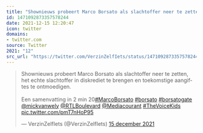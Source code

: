```yaml
---
title: "Shownieuws probeert Marco Borsato als slachtoffer neer te zetten, het echte slachtoffer in diskredie..."
id: 1471092873357578244
date: 2021-12-15 12:20:47
icon: twitter
domains:
- twitter.com
source: Twitter
2021: "12"
src_url: "https://twitter.com/VerzinZelfIets/status/1471092873357578244"
---
```

<blockquote class="twitter-tweet" data-lang="nl" data-dnt="true"><p lang="nl" dir="ltr">Shownieuws probeert Marco Borsato als slachtoffer neer te zetten, het echte slachtoffer in diskrediet te brengen en toekomstige aangiftes te ontmoedigen. <br><br>Een samenvatting in 2 min 20<a href="https://twitter.com/hashtag/MarcoBorsato?src=hash&amp;ref_src=twsrc%5Etfw">#MarcoBorsato</a> <a href="https://twitter.com/hashtag/borsato?src=hash&amp;ref_src=twsrc%5Etfw">#borsato</a> <a href="https://twitter.com/hashtag/borsatogate?src=hash&amp;ref_src=twsrc%5Etfw">#borsatogate</a> <a href="https://twitter.com/mickvanwely?ref_src=twsrc%5Etfw">@mickvanwely</a> <a href="https://twitter.com/RTLBoulevard?ref_src=twsrc%5Etfw">@RTLBoulevard</a> <a href="https://twitter.com/Mediacourant?ref_src=twsrc%5Etfw">@Mediacourant</a> <a href="https://twitter.com/hashtag/TheVoiceKids?src=hash&amp;ref_src=twsrc%5Etfw">#TheVoiceKids</a> <a href="https://t.co/pmT7nHoP95">pic.twitter.com/pmT7nHoP95</a></p>&mdash; VerzinZelfIets (@VerzinZelfIets) <a href="https://twitter.com/VerzinZelfIets/status/1471092873357578244?ref_src=twsrc%5Etfw">15 december 2021</a></blockquote>
<script async src="https://platform.twitter.com/widgets.js" charset="utf-8"></script>

